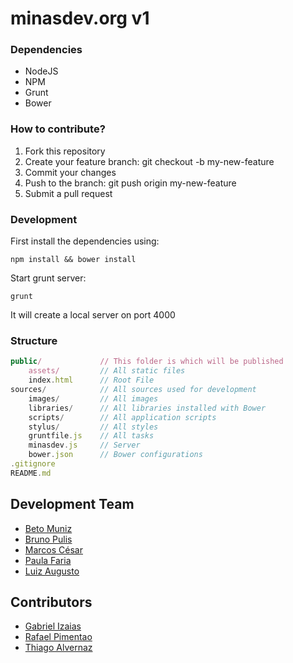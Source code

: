 minasdev.org v1
========

### Dependencies ###

- NodeJS
- NPM
- Grunt
- Bower

### How to contribute? ###

1. Fork this repository
2. Create your feature branch: git checkout -b my-new-feature
3. Commit your changes
4. Push to the branch: git push origin my-new-feature
5. Submit a pull request


### Development ###

First install the dependencies using:

    npm install && bower install

Start grunt server:

    grunt

It will create a local server on port 4000

### Structure ###

```javascript
public/             // This folder is which will be published
    assets/         // All static files
    index.html      // Root File
sources/            // All sources used for development
    images/         // All images
    libraries/      // All libraries installed with Bower
    scripts/        // All application scripts
    stylus/         // All styles
    gruntfile.js    // All tasks
    minasdev.js     // Server
    bower.json      // Bower configurations
.gitignore
README.md
```

## Development Team ##

- [Beto Muniz](https://github.com/obetomuniz)
- [Bruno Pulis](https://github.com/brunopulis)
- [Marcos César](https://github.com/marcoscesar)
- [Paula Faria](https://github.com/paulahfaria)
- [Luiz Augusto](https://github.com/lurimendes)

## Contributors ##

- [Gabriel Izaias](https://github.com/gabrielizaias)
- [Rafael Pimentao](https://github.com/rafapimentao)
- [Thiago Alvernaz](https://github.com/ThiagoAlvernaz)
